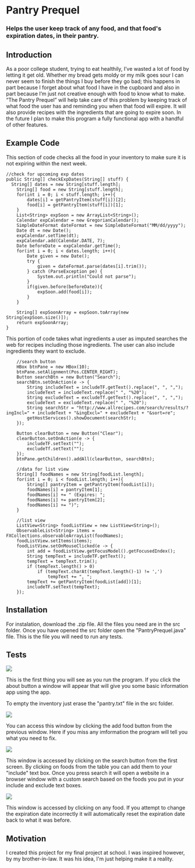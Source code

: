# Pantry Prequel
### Helps the user keep track of any food, and that food's expiration dates, in their pantry.

## Introduction
As a poor college student, trying to eat healthily, I’ve wasted a lot of food by letting it get old. Whether my bread gets moldy or my milk goes sour I can never seem to finish the things I buy before they go bad; this happens in part because I forget about what food I have in the cupboard and also in part because I’m just not creative enough with food to know what to make. “The Pantry Prequel” will help take care of this problem by keeping track of what food the user has and reminding you when that food will expire. It will also provide recipes with the ingredients that are going to expire soon. In the future I plan to make this program a fully functional app with a handful of other features. 

## Example Code
This section of code checks all the food in your inventory to make sure it is not expiring within the next week.

	//check for upcoming exp dates
	public String[] checkExpDates(String[] stuff) {
	  String[] dates = new String[stuff.length];
		String[] food = new String[stuff.length];
		for(int i = 0; i < stuff.length; i++){
			dates[i] = getPantryItem(stuff[i])[2];
			food[i] = getPantryItem(stuff[i])[1];
		}
		List<String> expSoon = new ArrayList<String>();
		Calendar expCalendar = new GregorianCalendar();
		SimpleDateFormat dateFormat = new SimpleDateFormat("MM/dd/yyyy");
		Date dt = new Date();
		expCalendar.setTime(dt);
		expCalendar.add(Calendar.DATE, 7);
		Date beforeDate = expCalendar.getTime();
		for(int i = 0; i < dates.length; i++){
			Date given = new Date();
			try {
				given = dateFormat.parse(dates[i].trim());
			} catch (ParseException pe) {
				System.out.println("Could not parse");
			}
			if(given.before(beforeDate)){
				expSoon.add(food[i]);
			}
		}
		
		String[] expSoonArray = expSoon.toArray(new String[expSoon.size()]);
		return expSoonArray;
	}
	
This portion of code takes what ingredients a user as imputed searches the web for recipes including those ingredients. The user can also include ingredients they want to exclude.

		//search button
		HBox btnPane = new HBox(10);
		btnPane.setAlignment(Pos.CENTER_RIGHT);
		Button searchBtn = new Button("Search");
		searchBtn.setOnAction(e -> {
			String includeText = includeTF.getText().replace(", ", ",");
			includeText = includeText.replace(" ", "%20");
			String excludeText = excludeTf.getText().replace(", ", ",");
			excludeText = excludeText.replace(" ", "%20");
			String searchStr = "http://www.allrecipes.com/search/results/?ingIncl=" + includeText + "&ingExcl=" + excludeText + "&sort=re";
			getHostServices().showDocument(searchStr);
		});
		
		Button clearButton = new Button("Clear");
		clearButton.setOnAction(e -> {
			includeTF.setText("");
			excludeTf.setText("");
		});
		btnPane.getChildren().addAll(clearButton, searchBtn);
		
		//data for list view
		String[] foodNames = new String[foodList.length];
		for(int i = 0; i < foodList.length; i++){
			String[] pantryItem = getPantryItem(foodList[i]);
			foodNames[i] = pantryItem[1];
			foodNames[i] += " (Expires: ";
			foodNames[i] += pantryItem[2];
			foodNames[i] += ")";
		}
		
		//list view
		ListView<String> foodListView = new ListView<String>();
		ObservableList<String> items = FXCollections.observableArrayList(foodNames);
		foodListView.setItems(items);
		foodListView.setOnMouseClicked(e -> {
			int add = foodListView.getFocusModel().getFocusedIndex();
			String tempText = includeTF.getText();
			tempText = tempText.trim();
			if (tempText.length() > 0)
				if (tempText.charAt(tempText.length()-1) != ',')
					tempText += ", ";
			tempText += getPantryItem(foodList[add])[1];
			includeTF.setText(tempText);
		});

## Installation
For instalation, download the .zip file. All the files you need are in the src folder. Once you have opened the src folder open the "PantryPrequel.java" file. This is the file you will need to run any tests.

## Tests	
<img src = "https://github.com/14thansen/Pantry-Prequel/blob/master/Screen%20Shot%202018-04-26%20at%209.29.40%20AM.png"/>

This is the first thing you will see as you run the program. If you click the about button a window will appear that will give you some basic information app using the app.

To empty the inventory just erase the "pantry.txt" file in the src folder.

<img src = "https://github.com/14thansen/Pantry-Prequel/blob/master/Screen%20Shot%202018-04-26%20at%209.41.53%20AM.png"/>
		
You can access this window by clicking the add food button from the previous window. Here if you miss any imformation the program will tell you what you need to fix.

<img src = "https://github.com/14thansen/Pantry-Prequel/blob/master/Screen%20Shot%202018-04-26%20at%209.48.31%20AM.png"/>

This window is accessed by clicking on the search button from the first screen. By clicking on foods from the table you can add them to your "include" text box. Once you press search it will open a website in a browser window with a custom search based on the foods you put in your include and exclude text boxes.

<img src = "https://github.com/14thansen/Pantry-Prequel/blob/master/Screen%20Shot%202018-04-26%20at%209.51.26%20AM.png"/>

This window is accessed by clicking on any food. If you attempt to change the expiration date incorrectly it will automatically reset the expiration date back to what it was before.

## Motivation
I created this project for my final project at school. I was inspired however, by my brother-in-law. It was his idea, I'm just helping make it a reality.
